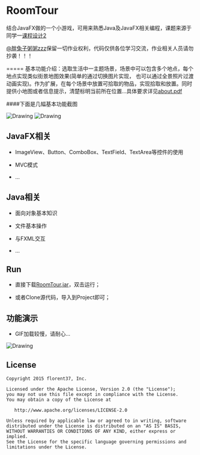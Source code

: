 # RoomTour

结合JavaFX做的一个小游戏，可用来熟悉Java及JavaFX相关编程，课题来源于同学一[课程设计2](https://github.com/msandroid/RoomTour/blob/master/about.pdf)

[@胖兔子粥粥zzz](http://weibo.com/u/2650897315?from=feed&loc=at&nick=胖兔子粥粥zzz)保留一切作业权利，代码仅供各位学习交流，作业相关人员请勿抄袭！！！

=====
基本功能介绍：选取生活中一主题场景，场景中可以包含多个地点，每个地点实现类似街景地图效果(简单的通过切换图片实现， 也可以通过全景照片过渡动画实现)。作为扩展，在每个场景中放置可拾取的物品，实现拾取和放置。同时提供小地图或者信息提示，清楚标明当前所在位置...具体要求详见[about.pdf](https://github.com/msandroid/RoomTour/blob/master/about.pdf)

####下面是几幅基本功能截图

<img src="https://github.com/msandroid/RoomTour/blob/master/screenshot/screenshot.png" alt="Drawing"  />

<img src="https://github.com/msandroid/RoomTour/blob/master/screenshot/screenshot1.png" alt="Drawing"  />


JavaFX相关
--------
* ImageView、Button、ComboBox、TextField、TextArea等控件的使用

* MVC模式

* ...


Java相关
--------
* 面向对象基本知识

* 文件基本操作

* 与FXML交互

* ...

Run
--------
* 直接下载[RoomTour.jar](https://github.com/msandroid/RoomTour/blob/master/RoomTour.jar)，双击运行；
    
* 或者Clone源代码，导入到Project即可；

功能演示
--------
* GIF加载较慢，请耐心...
    
<img src="https://github.com/msandroid/RoomTour/blob/master/screenshot/roomtour.gif" alt="Drawing" />


License
--------

    Copyright 2015 florent37, Inc.

    Licensed under the Apache License, Version 2.0 (the "License");
    you may not use this file except in compliance with the License.
    You may obtain a copy of the License at

       http://www.apache.org/licenses/LICENSE-2.0

    Unless required by applicable law or agreed to in writing, software
    distributed under the License is distributed on an "AS IS" BASIS,
    WITHOUT WARRANTIES OR CONDITIONS OF ANY KIND, either express or implied.
    See the License for the specific language governing permissions and
    limitations under the License.




